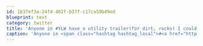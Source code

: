 ```yaml
---
id: 1b37ef3a-24f4-402f-b37f-c17ca59b49ed
blueprint: text
category: twitter
title: 'Anyone in #YLW have a utility trailer(for dirt, rocks) I could borrow?'
caption: 'Anyone in <span class="hashtag hashtag_local">#<a href="http://tweettemp.darylchymko.ca/?tag=ylw">YLW</a> have a utility trailer(for dirt, rocks) I could borrow?'
---
```

